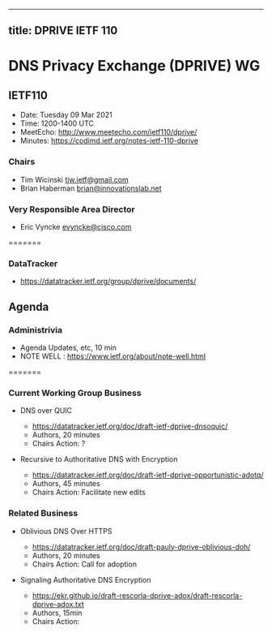 
---
title: DPRIVE IETF 110
---
# DNS Privacy Exchange (DPRIVE) WG
## IETF110

* Date: Tuesday 09 Mar 2021
* Time: 1200-1400 UTC
* MeetEcho: http://www.meetecho.com/ietf110/dprive/
* Minutes: https://codimd.ietf.org/notes-ietf-110-dprive

### Chairs
* Tim Wicinski tjw.ietf@gmail.com
* Brian Haberman brian@innovationslab.net

### Very Responsible Area Director
* Eric Vyncke evyncke@cisco.com

=======

### DataTracker
* https://datatracker.ietf.org/group/dprive/documents/

## Agenda

### Administrivia

* Agenda Updates, etc,  10 min
* NOTE WELL : https://www.ietf.org/about/note-well.html

=======

### Current Working Group Business

*   DNS over QUIC
    - https://datatracker.ietf.org/doc/draft-ietf-dprive-dnsoquic/
    - Authors, 20 minutes
    - Chairs Action: ?

*   Recursive to Authoritative DNS with Encryption
    - https://datatracker.ietf.org/doc/draft-ietf-dprive-opportunistic-adotq/
    - Authors, 45 minutes
    - Chairs Action: Facilitate new edits

### Related Business

*   Oblivious DNS Over HTTPS
    - https://datatracker.ietf.org/doc/draft-pauly-dprive-oblivious-doh/
    - Authors, 20 minutes
    - Chairs Action: Call for adoption

*  Signaling Authoritative DNS Encryption 
    - https://ekr.github.io/draft-rescorla-dprive-adox/draft-rescorla-dprive-adox.txt 
    - Authors, 15min
    - Chairs Action:
